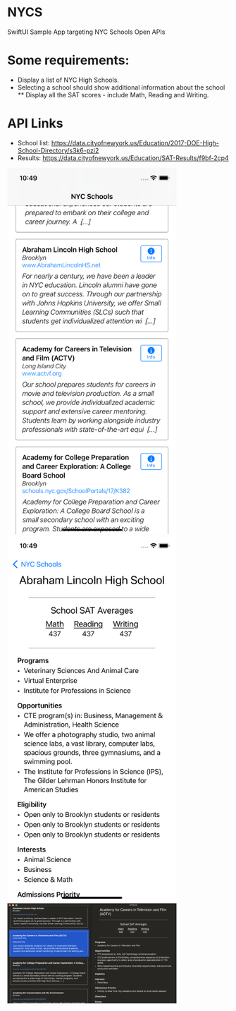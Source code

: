 # NYCS
SwiftUI Sample App targeting NYC Schools Open APIs

# Some requirements:

* Display a list of NYC High Schools.
* Selecting a school should show additional information about the school
** Display all the SAT scores - include Math, Reading and Writing.

# API Links

* School list:  https://data.cityofnewyork.us/Education/2017-DOE-High-School-Directory/s3k6-pzi2
* Results: https://data.cityofnewyork.us/Education/SAT-Results/f9bf-2cp4


<img src="./repo/iOS-1.png" alt="iOS Sample List" width = 384 >
<img src="./repo/iOS-2.png" alt="iOS Sample Detail" width = 384 >
<img src="./repo/macOS.png" alt="macOS Sample Root" width = 384 >